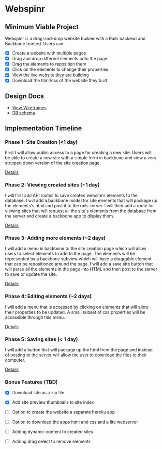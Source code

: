 # Webspinr

## Minimum Viable Project

Webspinr is a drag-and-drop website builder with a Rails backend and Backbone fronted. Users can:
- [x] Create a website with multiple pages
- [x] Drag and drop different elements onto the page
- [x] Drag the elements to reposition them
- [x] Click on the elements to change their properties
- [x] View the live website they are building
- [x] Download the html/css of the website they built

## Design Docs
* [View Wireframes][views]
* [DB schema][schema]

[views]: ./docs/views.md
[schema]: ./docs/schema.md


## Implementation Timeline

### Phase 1: Site Creation (<1 day)

First I will allow public access to a page for creating a new site. Users will be able to create a new site with a simple form in backbone and view a very stripped down version of the site creation page.

[Details][phase-one]

### Phase 2: Viewing created sites (~1 day)

I will first add API routes to save created website's elements to the database. I will add a backbone model for site elements that will package up the elements's html and post it to the rails server. I will then add a route for viewing sites that will request all the site's elements from the database from the server and create a backbone app to display them.

[Details][phase-two]

### Phase 3: Adding more elements (~2 days)

I will add a menu in backbone to the site creation page which will allow users to select elements to add to the page. The elements will be represented by a backbone subview which will have a draggable element that can be repositioned around the page. I will add a save site button that will parse all the elements in the page into HTML and then post to the server to save or update the site.

[Details][phase-three]

### Phase 4: Editing elements (~2 days)

I will add a menu that is accessed by clicking on elements that will allow their properties to be updated. A small subset of css properties will be accessible through this menu.

[Details][phase-four]

### Phase 5: Saving sites (< 1 day)

I will add a button that will package up the html from the page and instead of posting to the server will allow the user to download the files to their computer.

[Details][phase-five]

### Bonus Features (TBD)
- [x] Download site as a zip file
- [x] Add site preview thumbnails to site index
- [ ] Option to create the website a separate heroku app
- [ ] Option to download the apps html and css and a lite webserver
- [ ] Adding dynamic content to created sites
- [ ] Adding drag select to remove elements



[phase-one]: ./docs/phases/phase1.md
[phase-two]: ./docs/phases/phase2.md
[phase-three]: ./docs/phases/phase3.md
[phase-four]: ./docs/phases/phase4.md
[phase-five]: ./docs/phases/phase5.md
